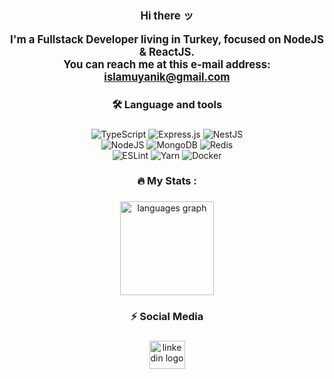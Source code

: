 

###



<p align="center" style="font-weight: bold; font-size: larger;">
  Hi there ッ</a>
</p>


<p align="center" style="font-weight: bold; font-size: larger;">
  I'm a Fullstack Developer living in Turkey, focused on NodeJS & ReactJS. <br>
  You can reach me at this e-mail address: <a href="mailto:islamuyanik@gmail.com">islamuyanik@gmail.com</a>
</p>



###

<h3 align="center">🛠 Language and tools</h3>

###

<p align="center">
  <img src="https://img.shields.io/badge/typescript-%23007ACC.svg?style=plastic&logo=typescript&logoColor=white" alt="TypeScript">
  <img src="https://img.shields.io/badge/express.js-%23404d59.svg?style=plastic&logo=express&logoColor=%2361DAFB" alt="Express.js">
  <img src="https://img.shields.io/badge/nestjs-%23E0234E.svg?style=plastic&logo=nestjs&logoColor=white" alt="NestJS">
  <br>
  <img src="https://img.shields.io/badge/node.js-6DA55F?style=plastic&logo=node.js&logoColor=white" alt="NodeJS">
  <img src="https://img.shields.io/badge/MongoDB-%234ea94b.svg?style=plastic&logo=mongodb&logoColor=white" alt="MongoDB">
  <img src="https://img.shields.io/badge/redis-%23DD0031.svg?style=plastic&logo=redis&logoColor=white" alt="Redis">
  <br>
  <img src="https://img.shields.io/badge/ESLint-4B3263?style=plastic&logo=eslint&logoColor=white" alt="ESLint">
  <img src="https://img.shields.io/badge/yarn-%232C8EBB.svg?style=plastic&logo=yarn&logoColor=white" alt="Yarn">
  <img src="https://img.shields.io/badge/docker-%230db7ed.svg?style=plastic&logo=docker&logoColor=white" alt="Docker">
</p>

###

<h3 align="center">🔥   My Stats :</h3>

###

<div align="center">
  <img src="https://github-readme-stats.vercel.app/api/top-langs?username=uyanikislam&locale=en&hide_title=false&layout=compact&card_width=320&langs_count=8&theme=default&hide_border=false&order=2" height="150" alt="languages graph"  />
</div>

###

<h3 align="center">⚡ Social Media</h3>

###

<div align="center">
  <a href="https://www.linkedin.com/in/uyanik-islamm" target="_blank">
    <img src="https://raw.githubusercontent.com/maurodesouza/profile-readme-generator/master/src/assets/icons/social/linkedin/default.svg" width="57" height="45" alt="linkedin logo"  />
  </a>
</div>

###
